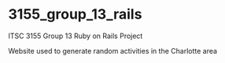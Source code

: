 # 3155_group_13_rails
ITSC 3155 Group 13 Ruby on Rails Project

Website used to generate random activities in the Charlotte area
